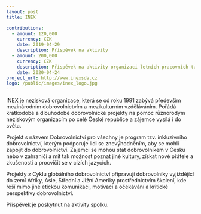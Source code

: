```yaml
---
layout: post
title: INEX

contributions:
  - amount: 120,000
    currency: CZK
    date: 2019-04-29
    description: Příspěvek na aktivity
  - amount: 200,000
    currency: CZK
    description: Příspěvek na aktivity organizaci letních pracovních táborů
    date: 2020-04-24
project_url: http://www.inexsda.cz
logo: /public/images/inex_logo.jpg
---
```


INEX je nezisková organizace, která se od roku 1991 zabývá především mezinárodním dobrovolnictvím a mezikulturním vzděláváním.  Pořádá krátkodobé a dlouhodobé dobrovolnické projekty na pomoc různorodým neziskovým organizacím po celé České republice a zájemce vysílá i do světa.

Projekt s názvem Dobrovolnictví pro všechny je program tzv. inkluzivního dobrovolnictví, kterým podporuje lidi se znevýhodněním, aby se mohli zapojit do dobrovolnictví. Zájemci se mohou stát dobrovolníkem v Česku nebo v zahraničí a mít tak možnost poznat jiné kultury, získat nové přátele a zkušenosti a procvičit se v cizích jazycích.

Projekty z Cyklu globálního dobrovolnictví připravují dobrovolníky vyjíždějící do zemí Afriky, Asie, Střední a Jižní Ameriky prostřednictvím školení, kde řeší mimo jiné etickou komunikaci, motivaci a očekávání a kritické perspektivy dobrovolnictví.

Příspěvek je poskytnut na aktivity spolku.
